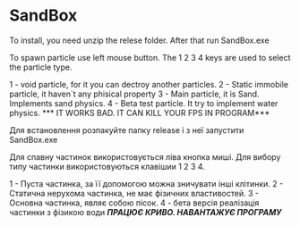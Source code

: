 # SandBox
To install, you need unzip the relese folder. After that run SandBox.exe

To spawn particle use left mouse button.
The 1 2 3 4 keys are used to select the particle type.

1 - void particle, for it you can dectroy another particles.
2 - Static immobile particle, it haven`t any phisical property
3 - Main particle, it is Sand. Implements sand physics.
4 - Beta test particle. It try to implement water physics. *** IT WORKS BAD. IT CAN KILL YOUR FPS IN PROGRAM***



Для встановлення розпакуйте папку release і з неї запустити SandBox.exe

Для спавну частинок використовується ліва кнопка миші.
Для вибору типу частинки використовуються клавішии 1 2 3 4.

1 - Пуста частинка, за її допомогою можна зничувати інші клітинки.
2 - Статична нерухома частинка, не має фізичних властивостей.
3 - Основна частинка, являє собою пісок. 
4 - бета версія реалізація частинки з фізикою води ***ПРАЦЮЄ КРИВО. НАВАНТАЖУЄ ПРОГРАМУ***


